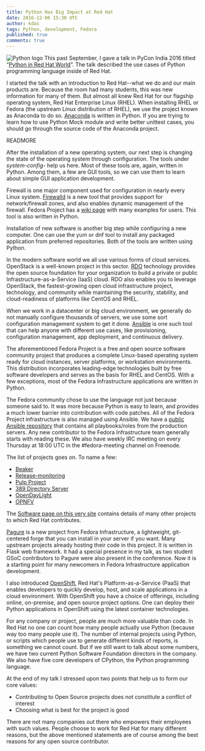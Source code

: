 ```yaml
---
title: Python Has Big Impact at Red Hat
date: 2016-12-06 15:30 UTC
author: kdas
tags: Python, development, Fedora
published: true
comments: true
---
```

![Python logo](blog/python.jpg) This past September, I gave a talk in PyCon India 2016 titled “[Python in Red Hat World](http://redhat.slides.com/kdas/python-in-red-hat-world#/)”. The talk described the use cases of Python programming language inside of Red Hat.

I started the talk with an introduction to Red Hat--what we do and our main products are. Because the room had many students, this was new information for many of them. But almost all knew Red Hat for our flagship operating system, Red Hat Enterprise Linux (RHEL). When installing RHEL or Fedora (the upstream Linux distribution of RHEL), we use the project known as Anaconda to do so. [Anaconda](https://github.com/rhinstaller/anaconda) is written in Python. If you are trying to learn how to use Python Mock module and write better unittest cases, you should go through the source code of the Anaconda project.

READMORE

After the installation of a new operating system, our next step is changing the state of the operating system through configuration. The tools under *system-config-* help us here. Most of these tools are, again, written in Python. Among them, a few are GUI tools, so we can use them to learn about simple GUI application development.

Firewall is one major component used for configuration in nearly every Linux system. [Firewalld](http://www.firewalld.org/) is a new tool that provides support for network/firewall zones, and also enables dynamic management of the firewall. Fedora Project has a [wiki page](https://fedoraproject.org/wiki/Firewalld?rd=FirewallD) with many examples for users. This tool is also written in Python.

Installation of new software is another big step while configuring a new computer. One can use the yum or dnf tool to install any packaged application from preferred repositories. Both of the tools are written using Python.

In the modern software world we all use various forms of cloud services. OpenStack is a well-known project in this sector. [RDO](https://www.rdoproject.org/) technology provides the open source foundation for your organization to build a
private or public Infrastructure-as-a-Service (IaaS) cloud. RDO also enables you to leverage OpenStack, the fastest-growing open cloud infrastructure project, technology, and community while maintaining the security, stability, and cloud-readiness of platforms like CentOS and RHEL.

When we work in a datacenter or big cloud environment, we generally do not manually configure thousands of servers, we use some sort configuration management system to get it done. [Ansible](https://www.ansible.com/) is one such tool that can help anyone with different use cases, like provisioning, configuration management, app deployment, and continuous delivery.

The aforementioned Fedora Project is a free and open source software community project that produces a complete Linux-based operating system ready for cloud instances, server platforms, or workstation environments. This distribution incorporates leading-edge technologies built by free software developers and serves as the basis for RHEL and CentOS. With a few exceptions, most of the Fedora Infrastructure applications are written in Python.

The Fedora community chose to use the language not just because someone said to. It was more because Python is easy to learn, and provides a much lower barrier into contribution with code patches. All of the Fedora Project infrastructure is also managed using Ansible. We have a [public Ansible repository](https://infrastructure.fedoraproject.org/cgit/ansible.git) that contains all playbooks/roles from the production servers. Any new contributor to the Fedora Infrastructure team generally starts with reading these. We also have weekly IRC meeting on every Thursday at 18:00 UTC in the #fedora-meeting channel on Freenode.

The list of projects goes on. To name a few:

* [Beaker](https://beaker-project.org)
* [Release-monitoring](https://release-monitoring.org)
* [Pulp Project](http://pulpproject.org/)
* [389 Directory Server](http://directory.fedoraproject.org/)
* [OpenDayLight](https://www.opendaylight.org/)
* [OPNFV](https://www.opnfv.org/)

The [Software page on this very site](http://community.redhat.com/software/) contains details of many other projects to which Red Hat contributes.

[Pagure](https://pagure.io) is a new project from Fedora Infrastructure, a lightweight, git-centered forge that you can install in your server if you want. Many upstream projects already hosting their code in this project. It is written in Flask web framework. It had a special presence in my talk, as two student GSoC contributors to Pagure were also present in the conference. Now it is a starting point for many newcomers in Fedora Infrastructure application development.

I also introduced [OpenShift](https://www.openshift.com/), Red Hat's Platform-as-a-Service (PaaS) that enables developers to quickly develop, host, and scale applications in a cloud environment. With OpenShift you have a choice of offerings, including online, on-premise, and open source project options. One can deploy their Python applications in OpenShift using the latest container technologies.

For any company or project, people are much more valuable than code. In Red Hat no one can count how many people actually use Python (because way too many people use it). The number of internal projects using Python, or scripts which people use to generate different kinds of reports, is something we cannot count. But if we still want to talk about some numbers, we have two current Python Software Foundation directors in the company. We also have five core developers of CPython, the Python programming language.

At the end of my talk I stressed upon two points that help us to form our core values:

* Contributing to Open Source projects does not constitute a conflict of interest
* Choosing what is best for the project is good

There are not many companies out there who empowers their employees with such values. People choose to work for Red Hat for many different reasons, but the above mentioned statements are of course among the best reasons for any open source contributor.
